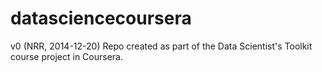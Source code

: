 datasciencecoursera
===================

v0 (NRR, 2014-12-20) Repo created as part of the Data Scientist's Toolkit course project in Coursera.


